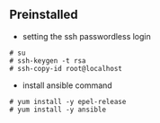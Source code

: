## Preinstalled
* setting the ssh passwordless login
```
# su
# ssh-keygen -t rsa
# ssh-copy-id root@localhost
```
* install ansible command
```
# yum install -y epel-release
# yum install -y ansible
```
